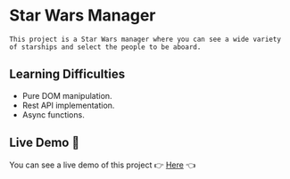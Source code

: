  # Star Wars Manager
    This project is a Star Wars manager where you can see a wide variety of starships and select the people to be aboard.

 ## Learning Difficulties
* Pure DOM manipulation.
* Rest API implementation. 
* Async functions.

 ## Live Demo 🧬
 You can see a live demo of this project 👉 [Here](https://nnieto25.github.io/StarWarsManager/) 👈